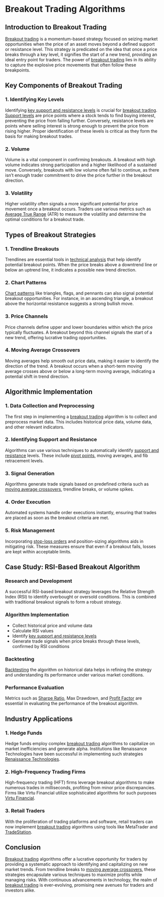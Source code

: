 # Breakout Trading Algorithms

## Introduction to Breakout Trading

[Breakout trading](../b/breakout_trading.md) is a momentum-based strategy focused on seizing market opportunities when the price of an asset moves beyond a defined support or resistance level. This strategy is predicated on the idea that once a price breaks through a key level, it signifies the start of a new trend, providing an ideal entry point for traders. The power of [breakout trading](../b/breakout_trading.md) lies in its ability to capture the explosive price movements that often follow these breakpoints.

## Key Components of Breakout Trading

### 1. Identifying Key Levels

Identifying [key support and resistance levels](../k/key_support_and_resistance_levels.md) is crucial for [breakout trading](../b/breakout_trading.md). [Support levels](../s/support_levels.md) are price points where a stock tends to find buying interest, preventing the price from falling further. Conversely, resistance levels are points where selling interest is strong enough to prevent the price from rising higher. Proper identification of these levels is critical as they form the basis for making breakout trades.

### 2. Volume

Volume is a vital component in confirming breakouts. A breakout with high volume indicates strong participation and a higher likelihood of a sustained move. Conversely, breakouts with low volume often fail to continue, as there isn’t enough trader commitment to drive the price further in the breakout direction.

### 3. Volatility

Higher volatility often signals a more significant potential for price movement once a breakout occurs. Traders use various metrics such as [Average True Range](../a/average_true_range_(atr).md) (ATR) to measure the volatility and determine the optimal conditions for a breakout trade.

## Types of Breakout Strategies

### 1. Trendline Breakouts

Trendlines are essential tools in [technical analysis](../t/technical_analysis.md) that help identify potential breakout points. When the price breaks above a downtrend line or below an uptrend line, it indicates a possible new trend direction. 

### 2. Chart Patterns

[Chart patterns](../c/chart_patterns.md) like triangles, flags, and pennants can also signal potential breakout opportunities. For instance, in an ascending triangle, a breakout above the horizontal resistance suggests a strong bullish move.

### 3. Price Channels

Price channels define upper and lower boundaries within which the price typically fluctuates. A breakout beyond this channel signals the start of a new trend, offering lucrative trading opportunities.

### 4. Moving Average Crossovers

Moving averages help smooth out price data, making it easier to identify the direction of the trend. A breakout occurs when a short-term moving average crosses above or below a long-term moving average, indicating a potential shift in trend direction.

## Algorithmic Implementation

### 1. Data Collection and Preprocessing

The first step in implementing a [breakout trading](../b/breakout_trading.md) algorithm is to collect and preprocess market data. This includes historical price data, volume data, and other relevant indicators.

### 2. Identifying Support and Resistance

Algorithms can use various techniques to automatically identify [support and resistance](../s/support_and_resistance.md) levels. These include [pivot points](../p/pivot_points.md), moving averages, and fib retracement levels.

### 3. Signal Generation

Algorithms generate trade signals based on predefined criteria such as [moving average crossovers](../m/moving_average_crossovers.md), trendline breaks, or volume spikes. 

### 4. Order Execution

Automated systems handle order executions instantly, ensuring that trades are placed as soon as the breakout criteria are met.

### 5. Risk Management

Incorporating [stop-loss orders](../s/stop-loss_orders.md) and position-sizing algorithms aids in mitigating risk. These measures ensure that even if a breakout fails, losses are kept within acceptable limits.

## Case Study: RSI-Based Breakout Algorithm

### Research and Development

A successful RSI-based breakout strategy leverages the Relative Strength Index (RSI) to identify overbought or oversold conditions. This is combined with traditional breakout signals to form a robust strategy.

### Algorithm Implementation

- Collect historical price and volume data
- Calculate RSI values
- Identify [key support and resistance levels](../k/key_support_and_resistance_levels.md)
- Generate trade signals when price breaks through these levels, confirmed by RSI conditions

### Backtesting

[Backtesting](../b/backtesting.md) the algorithm on historical data helps in refining the strategy and understanding its performance under various market conditions.

### Performance Evaluation

Metrics such as [Sharpe Ratio](../s/sharpe_ratio.md), Max Drawdown, and [Profit Factor](../p/profit_factor.md) are essential in evaluating the performance of the breakout algorithm.

## Industry Applications

### 1. Hedge Funds

Hedge funds employ complex [breakout trading](../b/breakout_trading.md) algorithms to capitalize on market inefficiencies and generate alpha. Institutions like Renaissance Technologies have been successful in implementing such strategies [Renaissance Technologies](https://www.rentec.com/).

### 2. High-Frequency Trading Firms

High-frequency trading (HFT) firms leverage breakout algorithms to make numerous trades in milliseconds, profiting from minor price discrepancies. Firms like Virtu Financial utilize sophisticated algorithms for such purposes [Virtu Financial](https://www.virtu.com/).

### 3. Retail Traders

With the proliferation of trading platforms and software, retail traders can now implement [breakout trading](../b/breakout_trading.md) algorithms using tools like MetaTrader and [TradeStation](../t/tradestation.md).

## Conclusion

[Breakout trading](../b/breakout_trading.md) algorithms offer a lucrative opportunity for traders by providing a systematic approach to identifying and capitalizing on new market trends. From trendline breaks to [moving average crossovers](../m/moving_average_crossovers.md), these strategies encapsulate various techniques to maximize profits while managing risks. With continuous advancements in technology, the realm of [breakout trading](../b/breakout_trading.md) is ever-evolving, promising new avenues for traders and investors alike.

